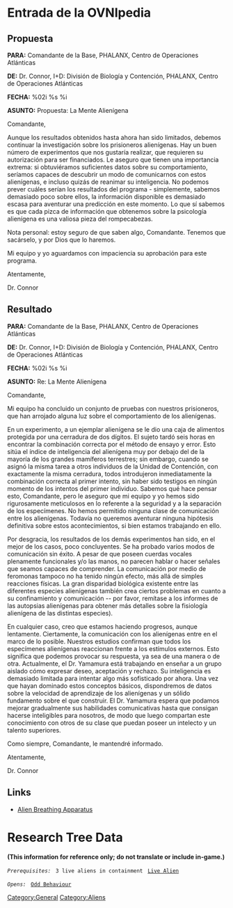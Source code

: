 # Entrada de la OVNIpedia

## Propuesta

**PARA:** Comandante de la Base, PHALANX, Centro de Operaciones
Atlánticas

**DE:** Dr. Connor, I+D: División de Biología y Contención, PHALANX,
Centro de Operaciones Atlánticas

**FECHA:** %02i %s %i

**ASUNTO:** Propuesta: La Mente Alienígena

Comandante,

Aunque los resultados obtenidos hasta ahora han sido limitados, debemos
continuar la investigación sobre los prisioneros alienígenas. Hay un
buen número de experimentos que nos gustaría realizar, que requieren su
autorización para ser financiados. Le aseguro que tienen una importancia
extrema: si obtuviéramos suficientes datos sobre su comportamiento,
seríamos capaces de descubrir un modo de comunicarnos con estos
alienígenas, e incluso quizás de reanimar su inteligencia. No podemos
prever cuáles serían los resultados del programa - simplemente, sabemos
demasiado poco sobre ellos, la información disponible es demasiado
escasa para aventurar una predicción en este momento. Lo que sí sabemos
es que cada pizca de información que obtenemos sobre la psicología
alienígena es una valiosa pieza del rompecabezas.

Nota personal: estoy seguro de que saben algo, Comandante. Tenemos que
sacárselo, y por Dios que lo haremos.

Mi equipo y yo aguardamos con impaciencia su aprobación para este
programa.

Atentamente,

Dr. Connor

## Resultado

**PARA:** Comandante de la Base, PHALANX, Centro de Operaciones
Atlánticas

**DE:** Dr. Connor, I+D: División de Biología y Contención, PHALANX,
Centro de Operaciones Atlánticas

**FECHA:** %02i %s %i

**ASUNTO:** Re: La Mente Alienígena

Comandante,

Mi equipo ha concluido un conjunto de pruebas con nuestros prisioneros,
que han arrojado alguna luz sobre el comportamiento de los alienígenas.

En un experimento, a un ejemplar alienígena se le dio una caja de
alimentos protegida por una cerradura de dos dígitos. El sujeto tardó
seis horas en encontrar la combinación correcta por el método de ensayo
y error. Esto sitúa el índice de inteligencia del alienígena muy por
debajo del de la mayoría de los grandes mamíferos terrestres; sin
embargo, cuando se asignó la misma tarea a otros individuos de la Unidad
de Contención, con exactamente la misma cerradura, todos introdujeron
inmediatamente la combinación correcta al primer intento, sin haber sido
testigos en ningún momento de los intentos del primer individuo. Sabemos
qué hace pensar esto, Comandante, pero le aseguro que mi equipo y yo
hemos sido rigurosamente meticulosos en lo referente a la seguridad y a
la separación de los especímenes. No hemos permitido ninguna clase de
comunicación entre los alienígenas. Todavía no queremos aventurar
ninguna hipótesis definitiva sobre estos acontecimientos, si bien
estamos trabajando en ello.

Por desgracia, los resultados de los demás experimentos han sido, en el
mejor de los casos, poco concluyentes. Se ha probado varios modos de
comunicación sin éxito. A pesar de que poseen cuerdas vocales plenamente
funcionales y/o las manos, no parecen hablar o hacer señales que seamos
capaces de comprender. La comunicación por medio de feromonas tampoco no
ha tenido ningún efecto, más allá de simples reacciones físicas. La gran
disparidad biológica existente entre las diferentes especies alienígenas
también crea ciertos problemas en cuanto a su confinamiento y
comunicación -- por favor, remítase a los informes de las autopsias
alienígenas para obtener más detalles sobre la fisiología alienígena de
las distintas especies).

En cualquier caso, creo que estamos haciendo progresos, aunque
lentamente. Ciertamente, la comunicación con los alienígenas entre en el
marco de lo posible. Nuestros estudios confirman que todos los
especímenes alienígenas reaccionan frente a los estímulos externos. Esto
significa que podemos provocar su respuesta, ya sea de una manera o de
otra. Actualmente, el Dr. Yamamura está trabajando en enseñar a un grupo
aislado cómo expresar deseo, aceptación y rechazo. Su inteligencia es
demasiado limitada para intentar algo más sofisticado por ahora. Una vez
que hayan dominado estos conceptos básicos, dispondremos de datos sobre
la velocidad de aprendizaje de los alienígenas y un sólido fundamento
sobre el que construir. El Dr. Yamamura espera que podamos mejorar
gradualmente sus habilidades comunicativas hasta que consigan hacerse
inteligibles para nosotros, de modo que luego compartan este
conocimiento con otros de su clase que puedan poseer un intelecto y un
talento superiores.

Como siempre, Comandante, le mantendré informado.

Atentamente,

Dr. Connor

## Links

- [Alien Breathing
  Apparatus](Research/Alien_Breathing_Apparatus "wikilink")

# Research Tree Data

**(This information for reference only; do not translate or include
in-game.)**

*`Prerequisites:`*
` 3 live aliens in containment`
` `[`Live Alien`](Aliens/Live_Alien "wikilink")

*`Opens:`*
` `[`Odd Behaviour`](Aliens/Odd_Behaviour "wikilink")

[Category:General](Category:General "wikilink")
[Category:Aliens](Category:Aliens "wikilink")